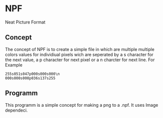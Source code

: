 # NPF
Neat Picture Format
## Concept
The concept of NPF is to create a simple file in which are multiple multiple colors values for individiual pixels wich are seperated by a s character for the next value, a p character for next pixel or a n charcter for next line. For Example
```Concept
255s051s047p000s000s000\n
000s000s000p036s137s255
```
## Programm
This programm is a simple concept for making a png to a .npf. It uses Image dependeci.